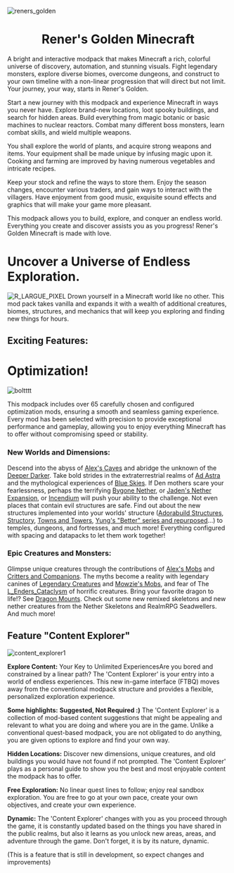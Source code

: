 ![reners_golden](https://github.com/user-attachments/assets/4f1fbdc9-2d72-4c5c-aac7-77dedc1ef684)

<h1 align="center">Rener's Golden Minecraft</h1>

A bright and interactive modpack that makes Minecraft a rich, colorful universe of discovery, automation, and stunning visuals. Fight legendary monsters, explore diverse biomes, overcome dungeons, and construct to your own timeline with a non-linear progression that will direct but not limit. Your journey, your way, starts in Rener's Golden.

Start a new journey with this modpack and experience Minecraft in ways you never have. Explore brand-new locations, loot spooky buildings, and search for hidden areas. Build everything from magic botanic or basic machines to nuclear reactors. Combat many different boss monsters, learn combat skills, and wield multiple weapons.

You shall explore the world of plants, and acquire strong weapons and items. Your equipment shall be made unique by infusing magic upon it. Cooking and farming are improved by having numerous vegetables and intricate recipes.

Keep your stock and refine the ways to store them. Enjoy the season changes, encounter various traders, and gain ways to interact with the villagers. Have enjoyment from good music, exquisite sound effects and graphics that will make your game more pleasant.

This modpack allows you to build, explore, and conquer an endless world. Everything you create and discover assists you as you progress! Rener's Golden Minecraft is made with love.


# Uncover a Universe of Endless Exploration.
![R_LARGUE_PIXEL](https://github.com/user-attachments/assets/4c0eb68c-306d-43a2-974c-d35f46ee51d2)
Drown yourself in a Minecraft world like no other. This mod pack takes vanilla and expands it with a wealth of additional creatures, biomes, structures, and mechanics that will keep you exploring and finding new things for hours.

## Exciting Features:

# Optimization! 
![boltttt](https://github.com/user-attachments/assets/c29c7c9e-0660-480c-983e-52e040ed1947)

This modpack includes over 65 carefully chosen and configured optimization mods, ensuring a smooth and seamless gaming experience. Every mod has been selected with precision to provide exceptional performance and gameplay, allowing you to enjoy everything Minecraft has to offer without compromising speed or stability.

### New Worlds and Dimensions:

Descend into the abyss of [Alex's Caves](https://www.curseforge.com/minecraft/mc-mods/alexs-caves) and abridge the unknown of the [Deeper Darker](https://www.curseforge.com/minecraft/mc-mods/deeperdarker).
Take bold strides in the extraterrestrial realms of [Ad Astra](https://www.curseforge.com/minecraft/mc-mods/ad-astra) and the mythological experiences of [Blue Skies](https://www.curseforge.com/minecraft/mc-mods/blue-skies).
If Den mothers scare your fearlessness, perhaps the terrifying [Bygone Nether](https://www.curseforge.com/minecraft/mc-mods/bygone-nether), or [Jaden's Nether Expansion](https://www.curseforge.com/minecraft/mc-mods/jadens-nether-expansion), or [Incendium](https://www.curseforge.com/minecraft/mc-mods/incendium) will push your ability to the challenge.
Not even places that contain evil structures are safe. Find out about the new structures implemented into your worlds' structure ([Adorabuild Structures](https://www.curseforge.com/minecraft/mc-mods/adorabuild-structures), [Structory](https://www.curseforge.com/minecraft/mc-mods/structory), [Towns and Towers](https://www.curseforge.com/minecraft/mc-mods/towns-and-towers), [Yung's "Better" series and repurposed](https://www.curseforge.com/members/yungnickyoung/projects)...) to temples, dungeons, and fortresses, and much more! Everything configured with spacing and datapacks to let them work together!

### Epic Creatures and Monsters:

Glimpse unique creatures through the contributions of [Alex's Mobs](https://www.curseforge.com/minecraft/mc-mods/alexs-mobs) and [Critters and Companions](https://www.curseforge.com/minecraft/mc-mods/critters-and-companions).
The myths become a reality with legendary canines of [Legendary Creatures](https://www.curseforge.com/minecraft/mc-mods/legendary-creatures) and [Mowzie's Mobs](https://www.curseforge.com/minecraft/mc-mods/mowzies-mobs), and fear of The [L_Enders_Cataclysm](https://www.curseforge.com/minecraft/mc-mods/lendercataclysm) of horrific creatures.
Bring your favorite dragon to life!? See [Dragon Mounts](https://www.curseforge.com/minecraft/mc-mods/dragon-mounts-legacy).
Check out some new remixed skeletons and new nether creatures from the Nether Skeletons and RealmRPG Seadwellers. And much more!

## Feature "Content Explorer"
![content_explorer1](https://github.com/user-attachments/assets/296a059b-a91b-4672-ae4c-c7f86bb8102d)

**Explore Content:** Your Key to Unlimited ExperiencesAre you bored and constrained by a linear path? The 'Content Explorer' is your entry into a world of endless experiences.
This new in-game interface (FTBQ) moves away from the conventional modpack structure and provides a flexible, personalized exploration experience.

**Some highlights:** **Suggested, Not Required :)** The 'Content Explorer' is a collection of mod-based content suggestions that might be appealing and relevant to what you are doing and where you are in the game.
Unlike a conventional quest-based modpack, you are not obligated to do anything, you are given options to explore and find your own way.

**Hidden Locations:** Discover new dimensions, unique creatures, and old buildings you would have not found if not prompted.
The 'Content Explorer' plays as a personal guide to show you the best and most enjoyable content the modpack has to offer.

**Free Exploration:** No linear quest lines to follow; enjoy real sandbox exploration. You are free to go at your own pace, create your own objectives, and create your own experience.

**Dynamic:** The 'Content Explorer' changes with you as you proceed through the game, it is constantly updated based on the things you have shared in the public realms, but also it learns as you unlock new areas, areas, and adventure through the game. Don't forget, it is by its nature, dynamic. 

(This is a feature that is still in development, so expect changes and improvements)
